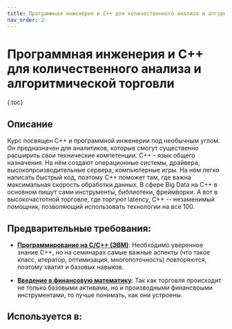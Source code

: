 ```yaml
---
title: Программная инженерия и C++ для количественного анализа и алгоритмической торговли
nav_order: 2
---
```


# Программная инженерия и C++ для количественного анализа и алгоритмической торговли


{:toc}

## Описание 
Курс посвящен С++ и программной инженерии под необычным углом. Он предназначен для аналитиков, которые смогут существенно расширить свои технические компетенции. 
С++ - язык общего назначения. На нём создают операционные системы, драйвера, высокопроизводительные сервера, компьютерные игры. 
На нём легко написать быстрый код, поэтому С++ поможет там, где важна максимальная скорость обработки данных. 
В сфере Big Data на C++ в основном пишут сами инструменты, библиотеки, фреймворки. 
А вот в высокочастотной торговле, где торгуют latency, C++ -- незаменимый помощник, позволяющий использовать технологии на все 100.


## Предварительные требования:

- **[Программирование на С/С++ (ЭВМ)](programming.md)**: Необходимо уверенное знание C++, но на семинарах самые важные аспекты 
(что такое класс, итератор, оптимизация, многопоточность) повторяются, поэтому хватит и базовых навыков.


- **[Введение в финансовую математику](intro_fin_math.md)**: Так как торговля происходит не только базовыми активами, 
но и производными финансвоыми инструментами, то лучше понимать, как они устроены.       



## Используется в:
